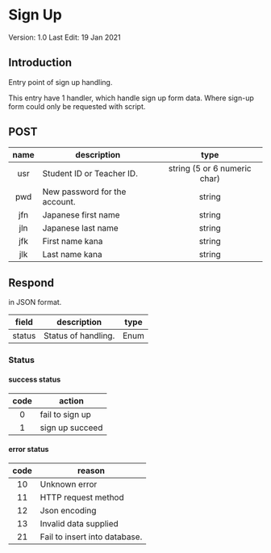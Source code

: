 # Sign Up

Version: 1.0
Last Edit: 19 Jan 2021

## Introduction

Entry point of sign up handling.

This entry have 1 handler, which handle sign up form data. Where sign-up form could only be requested with script.

## POST

| name  | description                   |             type             |
| :---: | ----------------------------- | :--------------------------: |
|  usr  | Student ID or Teacher ID.     | string (5 or 6 numeric char) |
|  pwd  | New password for the account. |            string            |
|  jfn  | Japanese first name           |            string            |
|  jln  | Japanese last name            |            string            |
|  jfk  | First name kana               |            string            |
|  jlk  | Last name kana                |            string            |

## Respond

in JSON format.

| field  | description         | type  |
| :----: | ------------------- | :---: |
| status | Status of handling. | Enum  |

### Status

#### success status

| code  | action          |
| :---: | --------------- |
|   0   | fail to sign up |
|   1   | sign up succeed |

#### error status

| code  | reason                        |
| :---: | ----------------------------- |
|  10   | Unknown error                 |
|  11   | HTTP request method           |
|  12   | Json encoding                 |
|  13   | Invalid data supplied         |
|  21   | Fail to insert into database. |
